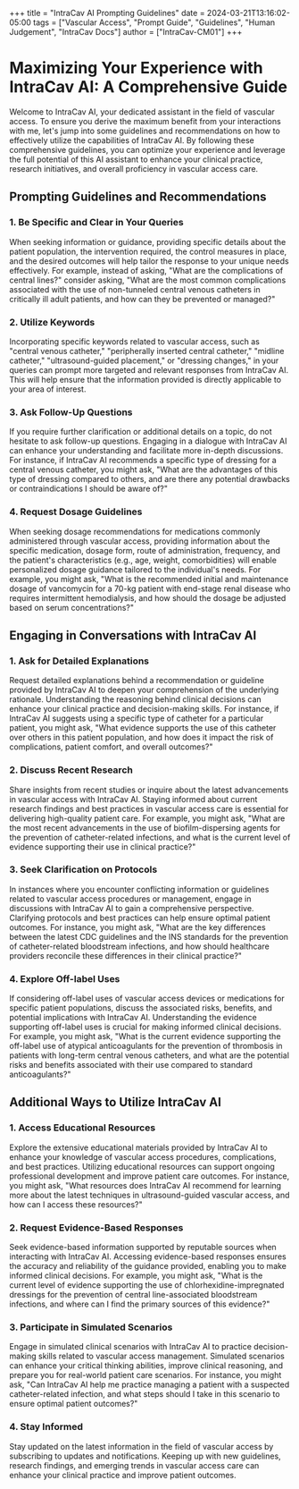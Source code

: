 +++
title = "IntraCav AI Prompting Guidelines"
date = 2024-03-21T13:16:02-05:00
tags = ["Vascular Access", "Prompt Guide", "Guidelines", "Human Judgement", "IntraCav Docs"]
author = ["IntraCav-CM01"]
+++

# Maximizing Your Experience with IntraCav AI: A Comprehensive Guide

Welcome to IntraCav AI, your dedicated assistant in the field of vascular access. To ensure you derive the maximum benefit from your interactions with me, let's jump into some guidelines and recommendations on how to effectively utilize the capabilities of IntraCav AI. By following these comprehensive guidelines, you can optimize your experience and leverage the full potential of this AI assistant to enhance your clinical practice, research initiatives, and overall proficiency in vascular access care.

## Prompting Guidelines and Recommendations

### 1. Be Specific and Clear in Your Queries

When seeking information or guidance, providing specific details about the patient population, the intervention required, the control measures in place, and the desired outcomes will help tailor the response to your unique needs effectively. For example, instead of asking, "What are the complications of central lines?" consider asking, "What are the most common complications associated with the use of non-tunneled central venous catheters in critically ill adult patients, and how can they be prevented or managed?"

### 2. Utilize Keywords

Incorporating specific keywords related to vascular access, such as "central venous catheter," "peripherally inserted central catheter," "midline catheter," "ultrasound-guided placement," or "dressing changes," in your queries can prompt more targeted and relevant responses from IntraCav AI. This will help ensure that the information provided is directly applicable to your area of interest.

### 3. Ask Follow-Up Questions

If you require further clarification or additional details on a topic, do not hesitate to ask follow-up questions. Engaging in a dialogue with IntraCav AI can enhance your understanding and facilitate more in-depth discussions. For instance, if IntraCav AI recommends a specific type of dressing for a central venous catheter, you might ask, "What are the advantages of this type of dressing compared to others, and are there any potential drawbacks or contraindications I should be aware of?"

### 4. Request Dosage Guidelines

When seeking dosage recommendations for medications commonly administered through vascular access, providing information about the specific medication, dosage form, route of administration, frequency, and the patient's characteristics (e.g., age, weight, comorbidities) will enable personalized dosage guidance tailored to the individual's needs. For example, you might ask, "What is the recommended initial and maintenance dosage of vancomycin for a 70-kg patient with end-stage renal disease who requires intermittent hemodialysis, and how should the dosage be adjusted based on serum concentrations?"

## Engaging in Conversations with IntraCav AI

### 1. Ask for Detailed Explanations

Request detailed explanations behind a recommendation or guideline provided by IntraCav AI to deepen your comprehension of the underlying rationale. Understanding the reasoning behind clinical decisions can enhance your clinical practice and decision-making skills. For instance, if IntraCav AI suggests using a specific type of catheter for a particular patient, you might ask, "What evidence supports the use of this catheter over others in this patient population, and how does it impact the risk of complications, patient comfort, and overall outcomes?"

### 2. Discuss Recent Research

Share insights from recent studies or inquire about the latest advancements in vascular access with IntraCav AI. Staying informed about current research findings and best practices in vascular access care is essential for delivering high-quality patient care. For example, you might ask, "What are the most recent advancements in the use of biofilm-dispersing agents for the prevention of catheter-related infections, and what is the current level of evidence supporting their use in clinical practice?"

### 3. Seek Clarification on Protocols

In instances where you encounter conflicting information or guidelines related to vascular access procedures or management, engage in discussions with IntraCav AI to gain a comprehensive perspective. Clarifying protocols and best practices can help ensure optimal patient outcomes. For instance, you might ask, "What are the key differences between the latest CDC guidelines and the INS standards for the prevention of catheter-related bloodstream infections, and how should healthcare providers reconcile these differences in their clinical practice?"

### 4. Explore Off-label Uses

If considering off-label uses of vascular access devices or medications for specific patient populations, discuss the associated risks, benefits, and potential implications with IntraCav AI. Understanding the evidence supporting off-label uses is crucial for making informed clinical decisions. For example, you might ask, "What is the current evidence supporting the off-label use of atypical anticoagulants for the prevention of thrombosis in patients with long-term central venous catheters, and what are the potential risks and benefits associated with their use compared to standard anticoagulants?"

## Additional Ways to Utilize IntraCav AI

### 1. Access Educational Resources

Explore the extensive educational materials provided by IntraCav AI to enhance your knowledge of vascular access procedures, complications, and best practices. Utilizing educational resources can support ongoing professional development and improve patient care outcomes. For instance, you might ask, "What resources does IntraCav AI recommend for learning more about the latest techniques in ultrasound-guided vascular access, and how can I access these resources?"

### 2. Request Evidence-Based Responses

Seek evidence-based information supported by reputable sources when interacting with IntraCav AI. Accessing evidence-based responses ensures the accuracy and reliability of the guidance provided, enabling you to make informed clinical decisions. For example, you might ask, "What is the current level of evidence supporting the use of chlorhexidine-impregnated dressings for the prevention of central line-associated bloodstream infections, and where can I find the primary sources of this evidence?"

### 3. Participate in Simulated Scenarios

Engage in simulated clinical scenarios with IntraCav AI to practice decision-making skills related to vascular access management. Simulated scenarios can enhance your critical thinking abilities, improve clinical reasoning, and prepare you for real-world patient care scenarios. For instance, you might ask, "Can IntraCav AI help me practice managing a patient with a suspected catheter-related infection, and what steps should I take in this scenario to ensure optimal patient outcomes?"

### 4. Stay Informed

Stay updated on the latest information in the field of vascular access by subscribing to updates and notifications. Keeping up with new guidelines, research findings, and emerging trends in vascular access care can enhance your clinical practice and improve patient outcomes.


